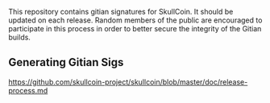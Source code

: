 This repository contains gitian signatures for SkullCoin.  It should be updated on each release.
Random members of the public are encouraged to participate in this process in order to better secure the integrity of the Gitian builds.

## Generating Gitian Sigs

https://github.com/skullcoin-project/skullcoin/blob/master/doc/release-process.md
